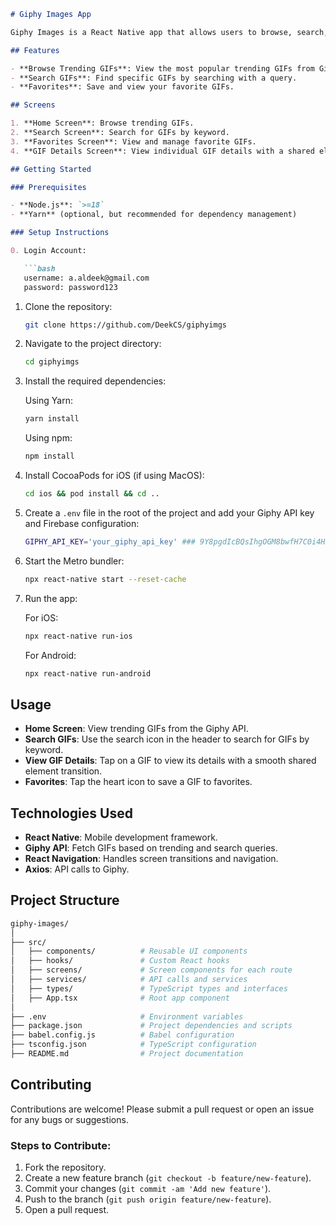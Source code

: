 ```md
# Giphy Images App

Giphy Images is a React Native app that allows users to browse, search, and view GIFs from the Giphy API. It includes Firebase authentication and shared element transitions for a smooth user experience.

## Features

- **Browse Trending GIFs**: View the most popular trending GIFs from Giphy.
- **Search GIFs**: Find specific GIFs by searching with a query.
- **Favorites**: Save and view your favorite GIFs.

## Screens

1. **Home Screen**: Browse trending GIFs.
2. **Search Screen**: Search for GIFs by keyword.
3. **Favorites Screen**: View and manage favorite GIFs.
4. **GIF Details Screen**: View individual GIF details with a shared element transition.

## Getting Started

### Prerequisites

- **Node.js**: `>=18`
- **Yarn** (optional, but recommended for dependency management)

### Setup Instructions

0. Login Account:

   ```bash
   username: a.aldeek@gmail.com
   password: password123
   ```

1. Clone the repository:

   ```bash
   git clone https://github.com/DeekCS/giphyimgs
   ```

2. Navigate to the project directory:

   ```bash
   cd giphyimgs
   ```

3. Install the required dependencies:

   Using Yarn:

   ```bash
   yarn install
   ```

   Using npm:

   ```bash
   npm install
   ```


4. Install CocoaPods for iOS (if using MacOS):

   ```bash
   cd ios && pod install && cd ..
   ```

6. Create a `.env` file in the root of the project and add your Giphy API key and Firebase configuration:

   ```bash
   GIPHY_API_KEY='your_giphy_api_key' ### 9Y8pgdIcBQsIhgOGM8bwfH7C0i4H5wNs
   ```

7. Start the Metro bundler:

   ```bash
   npx react-native start --reset-cache
   ```

8. Run the app:

   For iOS:

   ```bash
   npx react-native run-ios
   ```

   For Android:

   ```bash
   npx react-native run-android
   ```

## Usage

- **Home Screen**: View trending GIFs from the Giphy API.
- **Search GIFs**: Use the search icon in the header to search for GIFs by keyword.
- **View GIF Details**: Tap on a GIF to view its details with a smooth shared element transition.
- **Favorites**: Tap the heart icon to save a GIF to favorites.

## Technologies Used

- **React Native**: Mobile development framework.
- **Giphy API**: Fetch GIFs based on trending and search queries.
- **React Navigation**: Handles screen transitions and navigation.
- **Axios**: API calls to Giphy.

## Project Structure

```bash
giphy-images/
│
├── src/
│   ├── components/          # Reusable UI components
│   ├── hooks/               # Custom React hooks
│   ├── screens/             # Screen components for each route
│   ├── services/            # API calls and services
│   ├── types/               # TypeScript types and interfaces
│   ├── App.tsx              # Root app component
│
├── .env                     # Environment variables
├── package.json             # Project dependencies and scripts
├── babel.config.js          # Babel configuration
├── tsconfig.json            # TypeScript configuration
├── README.md                # Project documentation
```

## Contributing

Contributions are welcome! Please submit a pull request or open an issue for any bugs or suggestions.

### Steps to Contribute:

1. Fork the repository.
2. Create a new feature branch (`git checkout -b feature/new-feature`).
3. Commit your changes (`git commit -am 'Add new feature'`).
4. Push to the branch (`git push origin feature/new-feature`).
5. Open a pull request.